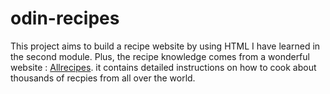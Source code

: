 # odin-recipes
This project aims to build a recipe website by using HTML I have learned in the second module. Plus, the recipe knowledge comes from a wonderful website : [Allrecipes](https://www.allrecipes.com/). it contains detailed instructions on how to cook about thousands of recpies from all over the world. 

